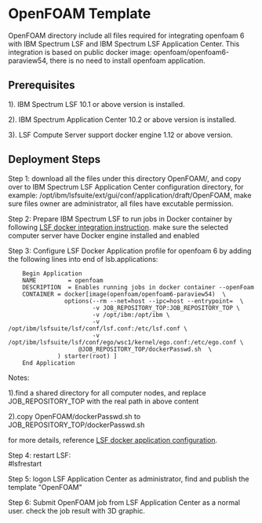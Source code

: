 # OpenFOAM Template
OpenFOAM directory include all files required for integrating openfoam 6 with IBM Spectrum LSF and IBM Spectrum LSF Application Center.
This integration is based on public docker image: openfoam/openfoam6-paraview54, there is no need to install openfoam application.

## Prerequisites
1). IBM Spectrum LSF 10.1 or above version is installed.

2). IBM Spectrum Application Center 10.2 or above version is installed.

3). LSF Compute Server support docker engine 1.12 or above version.

## Deployment Steps
Step 1: download all the files under this directory OpenFOAM/,   and copy over to IBM Spectrum LSF Application Center configuration 
        directory, for example:  /opt/ibm/lsfsuite/ext/gui/conf/application/draft/OpenFOAM, make sure files owner are administrator, 
        all files have excutable permission.
        
Step 2: Prepare IBM Spectrum LSF to run jobs in Docker container by following [LSF docker integration instruction]( https://www.ibm.com/support/knowledgecenter/en/SSWRJV_10.1.0/lsf_docker/lsf_docker_prepare.html). make sure the selected computer server have Docker engine installed  and enabled
        
Step 3: Configure LSF Docker Application profile for openfoam 6 by adding the following lines into end of lsb.applications:
        	
        Begin Application
        NAME         = openfoam
        DESCRIPTION  = Enables running jobs in docker container --openFoam
        CONTAINER = docker[image(openfoam/openfoam6-paraview54)  \
                    options(--rm --net=host --ipc=host --entrypoint=  \
                            -v JOB_REPOSITORY_TOP:JOB_REPOSITORY_TOP \
                            -v /opt/ibm:/opt/ibm \
                            -v /opt/ibm/lsfsuite/lsf/conf/lsf.conf:/etc/lsf.conf \
                            -v /opt/ibm/lsfsuite/lsf/conf/ego/wsc1/kernel/ego.conf:/etc/ego.conf \
	                    @JOB_REPOSITORY_TOP/dockerPasswd.sh  \
                  ) starter(root) ]
        End Application


 Notes: 
 
 1).find a shared directory for all computer nodes, and replace JOB_REPOSITORY_TOP with the real path in above content       
 
 2).copy OpenFOAM/dockerPasswd.sh  to  JOB_REPOSITORY_TOP/dockerPasswd.sh
	
 for more details, reference [LSF docker application configuration](https://www.ibm.com/support/knowledgecenter/en/SSWRJV_10.1.0/lsf_docker/lsf_docker_config.html). 

        
Step 4: restart LSF:   
        #lsfrestart
        
Step 5: logon LSF Application Center as administrator,  find and publish the template "OpenFOAM"

Step 6: Submit OpenFOAM job from LSF Application Center as a normal user.  check the job result with 3D graphic.
